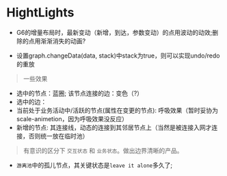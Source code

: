 # HightLights

+ G6的增量布局时，最新变动（新增，到达，参数变动）的点用波动的动效;删除的点用渐渐消失的动画?

+ 设置graph.changeData(data, stack)中stack为true，则可以实现undo/redo的重放

> 一些效果 

+ 选中的节点：蓝圈; 该节点连接的边：变色（?）
+ 选中的边： 
+ 当前处于业务活动中/活跃的节点(属性在变更的节点): 呼吸效果（暂时妥协为scale-animetion，因为呼吸效果没反应）
+ 新增的节点: 其连接线，动态的连接到其邻居节点上（当然是被连接入网才连接，否则统一放在临时池）

> 有意识的区分下 `交互状态` 和 `业务状态`。做出边界清晰的产品。

+ `游离池`中的孤儿节点，其关键状态是`leave it alone`多久了;